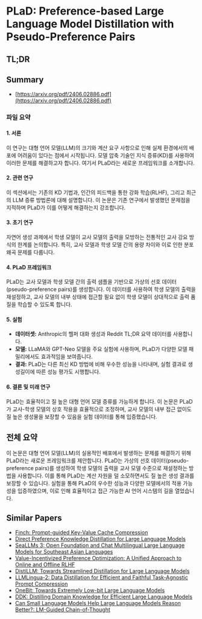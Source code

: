 # PLaD: Preference-based Large Language Model Distillation with Pseudo-Preference Pairs
## TL;DR
## Summary
- [https://arxiv.org/pdf/2406.02886.pdf](https://arxiv.org/pdf/2406.02886.pdf)

### 파일 요약

#### 1. 서론
이 연구는 대형 언어 모델(LLM)의 크기와 계산 요구 사항으로 인해 실제 환경에서의 배포에 어려움이 있다는 점에서 시작됩니다. 모델 압축 기술인 지식 증류(KD)를 사용하여 이러한 문제를 해결하고자 합니다. 여기서 PLaD라는 새로운 프레임워크를 소개합니다.

#### 2. 관련 연구
이 섹션에서는 기존의 KD 기법과, 인간의 피드백을 통한 강화 학습(RLHF), 그리고 최근의 LLM 증류 방법론에 대해 설명합니다. 이 논문은 기존 연구에서 발생했던 문제점을 지적하며 PLaD가 이를 어떻게 해결하는지 강조합니다.

#### 3. 초기 연구
자연어 생성 과제에서 학생 모델이 교사 모델의 출력을 모방하는 전통적인 교사 강요 방식의 한계를 논의합니다. 특히, 교사 모델과 학생 모델 간의 용량 차이와 이로 인한 분포 왜곡 문제를 다룹니다.

#### 4. PLaD 프레임워크
PLaD는 교사 모델과 학생 모델 간의 출력 샘플을 기반으로 가상의 선호 데이터(pseudo-preference pairs)를 생성합니다. 이 데이터를 사용하여 학생 모델의 출력을 재설정하고, 교사 모델의 내부 상태에 접근할 필요 없이 학생 모델이 상대적으로 출력 품질을 학습할 수 있도록 합니다.

#### 5. 실험
- **데이터셋:** Anthropic의 헬퍼 대화 생성과 Reddit TL;DR 요약 데이터를 사용합니다.
- **모델:** LLaMA와 GPT-Neo 모델을 주요 실험에 사용하며, PLaD가 다양한 모델 패밀리에서도 효과적임을 보여줍니다.
- **결과:** PLaD는 다른 최신 KD 방법에 비해 우수한 성능을 나타내며, 실험 결과로 생성길이에 따른 성능 평가도 시행합니다.
   
#### 6. 결론 및 미래 연구
PLaD는 효율적이고 질 높은 대형 언어 모델 증류를 가능하게 합니다. 이 논문은 PLaD가 교사-학생 모델의 상호 작용을 효율적으로 조정하며, 교사 모델의 내부 접근 없이도 질 높은 생성물을 보장할 수 있음을 실험 데이터를 통해 입증했습니다.

## 전체 요약
이 논문은 대형 언어 모델(LLM)의 실용적인 배포에서 발생하는 문제를 해결하기 위해 PLaD라는 새로운 프레임워크를 제안합니다. PLaD는 가상의 선호 데이터(pseudo-preference pairs)를 생성하여 학생 모델의 출력을 교사 모델 수준으로 재설정하는 방법을 사용합니다. 이를 통해 PLaD는 계산 자원을 덜 소모하면서도 질 높은 생성 결과를 보장할 수 있습니다. 실험을 통해 PLaD의 우수한 성능과 다양한 모델에서의 적용 가능성을 입증하였으며, 이로 인해 효율적이고 접근 가능한 AI 언어 시스템의 길을 열었습니다.

## Similar Papers
- [Finch: Prompt-guided Key-Value Cache Compression](2408.00167.md)
- [Direct Preference Knowledge Distillation for Large Language Models](2406.19774.md)
- [SeaLLMs 3: Open Foundation and Chat Multilingual Large Language Models for Southeast Asian Languages](2407.19672.md)
- [Value-Incentivized Preference Optimization: A Unified Approach to Online and Offline RLHF](2405.19320.md)
- [DistiLLM: Towards Streamlined Distillation for Large Language Models](2402.03898.md)
- [LLMLingua-2: Data Distillation for Efficient and Faithful Task-Agnostic Prompt Compression](2403.12968.md)
- [OneBit: Towards Extremely Low-bit Large Language Models](2402.11295.md)
- [DDK: Distilling Domain Knowledge for Efficient Large Language Models](2407.16154.md)
- [Can Small Language Models Help Large Language Models Reason Better?: LM-Guided Chain-of-Thought](2404.03414.md)
